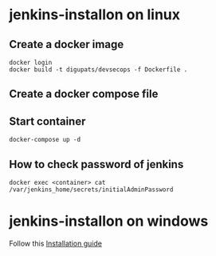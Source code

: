 # jenkins-installon on linux
## Create a docker image
```
docker login
docker build -t digupats/devsecops -f Dockerfile .
```

## Create a docker compose file
## Start container
```
docker-compose up -d
```
## How to check password of jenkins
```
docker exec <container> cat /var/jenkins_home/secrets/initialAdminPassword
```

# jenkins-installon on windows 

Follow this [Installation guide](https://www.youtube.com/watch?v=XuMrEDA8cAI)
